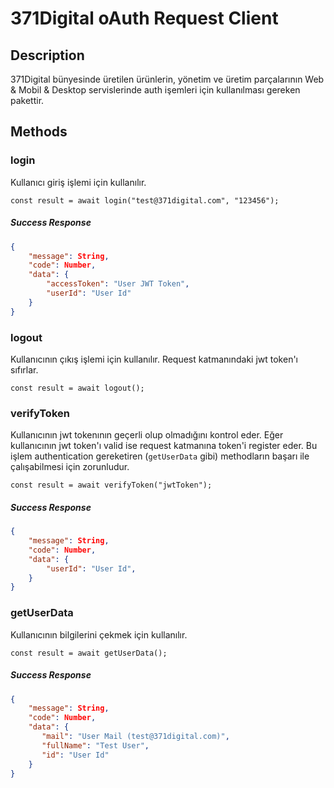 # 371Digital oAuth Request Client 

## Description
371Digital bünyesinde üretilen ürünlerin, yönetim ve üretim parçalarının Web & Mobil & Desktop servislerinde auth işemleri için kullanılması gereken pakettir. 

## Methods

### login
Kullanıcı giriş işlemi için kullanılır.

```
const result = await login("test@371digital.com", "123456");
```

#####  Success Response
```json
{
    "message": String,
    "code": Number,
    "data": {
        "accessToken": "User JWT Token",
        "userId": "User Id"
    }
}
```

### logout
Kullanıcının çıkış işlemi için kullanılır. Request katmanındaki jwt token'ı sıfırlar.


```
const result = await logout();
```

### verifyToken
Kullanıcının jwt tokenının geçerli olup olmadığını kontrol eder. Eğer kullanıcının jwt token'ı valid ise request katmanına token'i register eder. Bu işlem authentication gereketiren  (``getUserData`` gibi) methodların başarı ile çalışabilmesi için zorunludur.


```
const result = await verifyToken("jwtToken");
```

#####  Success Response
```json
{
    "message": String,
    "code": Number,
    "data": {
        "userId": "User Id",
    }
}
```

### getUserData
Kullanıcının bilgilerini çekmek için kullanılır.


```
const result = await getUserData();
```

#####  Success Response
```json
{
    "message": String,
    "code": Number,
    "data": {
       "mail": "User Mail (test@371digital.com)",
       "fullName": "Test User",
       "id": "User Id"
    }
}
```
